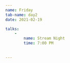 ```yaml
---
name: Friday
tab-name: day2
date: 2021-02-19

talks:
    - 
        name: Stream Night
        time: 7:00 PM
   
        
---
```

